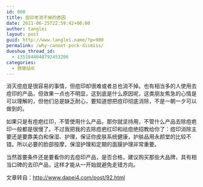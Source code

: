 ```yaml
---
id: 900
title: 痘印老消不掉的原因
date: 2011-06-25T22:59:42+00:00
author: tanglei
layout: post
guid: http://www.tanglei.name/?p=900
permalink: /why-cannot-pock-dismiss/
duoshuo_thread_id:
  - 1351844048792453206
categories:
  - 我做站长
---
```

消灭痘痘是很容易的事情，但痘印却很难或者总也消不掉。也有相当多的人使用去痘印的产品，但效果一点也不明显，这到底是什么原因呢，这类朋友焦急的心情是可以理解的，但他们总是缺乏耐心，要知道想把痘印彻底消除，不是一朝一夕可以做到的。

如果只是有痘疤红印，不管使用什么产品，那你就坚持用，不管什么产品去除痘疤印一般都是很慢了。不过我把我的去除痘疤红印和祛痘绝招教给你了：痘印消除主要还是要靠美白和保湿、护理，保证你皮肤系统健康，护肤品用永颜堂的比较不错。所以必要的脸部按摩，保湿护理和定期的面膜护理非常重要。

当然首要条件还是要看你的去痘印产品，是否合格，建议购买那些大品牌，具有相当口碑的去印产品，这样才能从一开始就避免走错方向。

文章转自：<http://www.dapei4.com/post/92.html>

&nbsp;